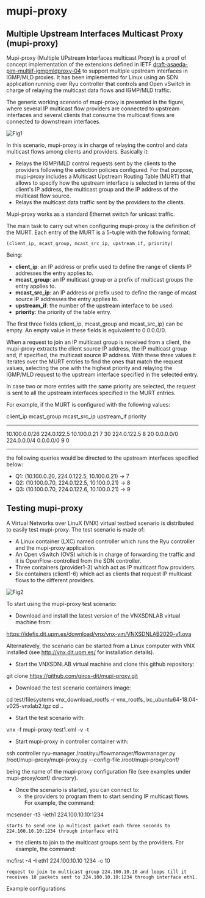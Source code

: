 # mupi-proxy

Multiple Upstream Interfaces Multicast Proxy (mupi-proxy)
---------------------------------------------------------

Mupi-proxy (Multiple UPstream Interfaces multicast Proxy) is a proof of concept implementation of the extensions defined in IETF [draft-asaeda-pim-multiif-igmpmldproxy-04](https://datatracker.ietf.org/doc/draft-asaeda-pim-multiif-igmpmldproxy/) to support multiple upstream interfaces in IGMP/MLD proxies. It has been implemented for Linux using an SDN application running over Ryu controller that controls and Open vSwitch in charge of relaying the multicast data flows and IGMP/MLD traffic.

The generic working scenario of mupi-proxy is presented in the figure, where several IP multicast flow providers are connected to upstream interfaces and several clients that consume the multicast flows are connected to downstream interfaces.

![Fig1](https://github.com/giros-dit/mupi-proxy/blob/master/figures/mupi-proxy-fig1.png)

In this scenario, mupi-proxy is in charge of relaying the control and data multicast flows among clients and providers. Basically it:
- Relays the IGMP/MLD control requests sent by the clients to the providers following the selection policies configured. For that purpose, mupi-proxy includes a Multicast Upstream Routing Table (MURT) that allows to specify how the upstream interface is selected in terms of the client's IP address, the multicast group and the IP address of the multicast flow source.  
- Relays the multicast data traffic sent by the providers to the clients.

Mupi-proxy works as a standard Ethernet switch for unicast traffic. 

The main task to carry out when configuring mupi-proxy is the definition of the MURT. Each entry of the MURT is a 5-tuple with the following format:

```(client_ip, mcast_group, mcast_src_ip, upstream_if, priority)```

Being:
- **client_ip**: an IP address or prefix used to define the range of clients IP addresses the entry applies to.
- **mcast_group**: an IP multicast group or a prefix of multicast groups the entry applies to.
- **mcast_src_ip**: an IP address or prefix used to define the range of mcast source IP addresses the entry applies to.
- **upstream_if**: the number of the upstream interface to be used. 
- **priority**: the priority of the table entry. 

The first three fields (client_ip, mcast_group and mcast_src_ip) can be empty. An empty value in these fields is equivalent to 0.0.0.0/0.

When a request to join an IP multicast group is received from a client, the mupi-proxy extracts the client source IP address, the IP multicast group and, if specified, the multicast source IP address. With these three values it iterates over the MURT entries to find the ones that match the request values, selecting the one with the highest priority and relaying the IGMP/MLD request to the upstream interface specified in the selected entry.

In case two or more entries with the same priority are selected, the request is sent to all the upstream interfaces specified in the MURT entries.

For example, if the MURT is configured with the following values:

client_ip         mcast_group       mcast_src_ip      upstream_if  priority
----------------- ----------------- ----------------- ------------ --------
10.100.0.0/26     224.0.122.5       10.100.0.21            7          30
                  224.0.122.5                              8          20
0.0.0.0/0         224.0.0.0/4       0.0.0.0/0              9          0
----------------- ----------------- ----------------- ------------ --------

the following queries would be directed to the upstream interfaces specified below:

- Q1: (10.100.0.20, 224.0.122.5, 10.100.0.21) -> 7 
- Q2: (10.100.0.70, 224.0.122.5, 10.100.0.21) -> 8 
- Q3: (10.100.0.70, 224.0.122.6, 10.100.0.21) -> 9 


Testing mupi-proxy
------------------

A Virtual Networks over LinuX (VNX) virtual testbed scenario is distributed to easily test mupi-proxy. The test scenario is made of:
- A Linux container (LXC) named controller which runs the Ryu controller and the mupi-proxy application.
- An Open vSwitch (OVS) which is in charge of forwarding the traffic and it is OpenFlow-controlled from the SDN controller.
- Three containers (provider1-3) which act as IP multicast flow providers.
- Six containers (client1-6) which act as clients that request IP multicast flows to the different providers.


![Fig2](https://github.com/giros-dit/mupi-proxy/blob/master/figures/mupi-proxy-fig2.png)

To start using the mupi-proxy test scenario:

- Download and install the latest version of the VNXSDNLAB virtual machine from:

https://idefix.dit.upm.es/download/vnx/vnx-vm/VNXSDNLAB2020-v1.ova

  Alternatevely, the scenario can be started from a Linux computer with VNX installed (see
  http://vnx.dit.upm.es/ for installation details).

- Start the VNXSDNLAB virtual machine and clone this github repository:

git clone https://github.com/giros-dit/mupi-proxy.git

- Download the test scenario containers image:

cd test/filesystems
vnx_download_rootfs -r vnx_rootfs_lxc_ubuntu64-18.04-v025-vnxlab2.tgz
cd ..

- Start the test scenario with:

vnx -f mupi-proxy-test1.xml -v -t

- Start mupi-proxy in controller container with:

ssh controller
ryu-manager /root/ryu/flowmanager/flowmanager.py /root/mupi-proxy/mupi-proxy.py --config-file /root/mupi-proxy/conf/<config-file>

being <config-file> the name of the mupi-proxy configuration file (see examples under mupi-proxy/conf/ directory).

- Once the scenario is started, you can connect to:
  + the providers to program them to start sending IP multicast flows. For example, the command:

mcsender -t3 -ieth1 224.100.10.10:1234

    starts to send one ip multicast packet each three seconds to 224.100.10.10:1234 through interface eth1

  + the clients to join to the multicast groups sent by the providers. For example, the command: 

mcfirst -4 -I eth1 224.100.10.10 1234 -c 10

    request to join to multicast group 224.100.10.10 and loops till it receives 10 packets sent to 224.100.10.10:1234 through interface eth1.


Example configurations
